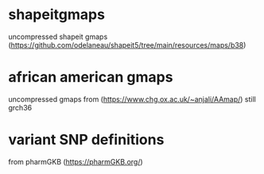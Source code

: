 # shapeitgmaps
uncompressed shapeit gmaps (https://github.com/odelaneau/shapeit5/tree/main/resources/maps/b38)

# african american gmaps
uncompressed gmaps from (https://www.chg.ox.ac.uk/~anjali/AAmap/)
still grch36

# variant SNP definitions
from pharmGKB (https://pharmGKB.org/)
